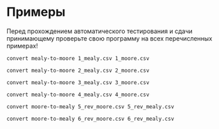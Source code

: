 # Примеры

Перед прохождением автоматического тестирования и сдачи принимающему проверьте свою программу на всех перечисленных примерах!

`convert mealy-to-moore 1_mealy.csv 1_moore.csv`

`convert mealy-to-moore 2_mealy.csv 2_moore.csv`

`convert mealy-to-moore 3_mealy.csv 3_moore.csv`

`convert mealy-to-moore 4_mealy.csv 4_moore.csv`

`convert moore-to-mealy 5_rev_moore.csv 5_rev_mealy.csv`

`convert moore-to-mealy 6_rev_moore.csv 6_rev_mealy.csv`

